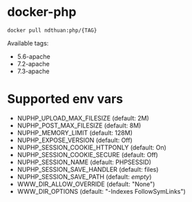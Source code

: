 # docker-php

`docker pull ndthuan:php/{TAG}`

Available tags:
* 5.6-apache
* 7.2-apache
* 7.3-apache

# Supported env vars

* NUPHP_UPLOAD_MAX_FILESIZE (default: 2M)
* NUPHP_POST_MAX_FILESIZE (default: 8M)
* NUPHP_MEMORY_LIMIT (default: 128M)
* NUPHP_EXPOSE_VERSION (default: Off)
* NUPHP_SESSION_COOKIE_HTTPONLY (default: On)
* NUPHP_SESSION_COOKIE_SECURE (default: Off)
* NUPHP_SESSION_NAME (default: PHPSESSID)
* NUPHP_SESSION_SAVE_HANDLER (default: files)
* NUPHP_SESSION_SAVE_PATH (default: _empty_)
* WWW_DIR_ALLOW_OVERRIDE (default: "None")
* WWW_DIR_OPTIONS (default: "-Indexes FollowSymLinks")
